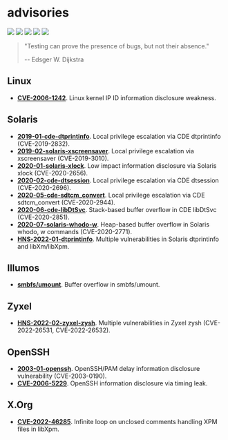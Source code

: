 # advisories
[![](https://img.shields.io/github/stars/0xdea/advisories.svg?color=yellow)](https://github.com/0xdea/advisories)
[![](https://img.shields.io/github/forks/0xdea/advisories.svg?color=green)](https://github.com/0xdea/advisories)
[![](https://img.shields.io/github/watchers/0xdea/advisories.svg?color=red)](https://github.com/0xdea/advisories)
[![](https://img.shields.io/badge/license-MIT%20License-red.svg?color=lightgray)](https://opensource.org/licenses/MIT) 
[![](https://img.shields.io/badge/twitter-%400xdea-blue.svg)](https://twitter.com/0xdea)

> "Testing can prove the presence of bugs, but not their absence." 
>
> -- Edsger W. Dijkstra

## Linux
* [**CVE-2006-1242**](https://www.securityfocus.com/archive/1/427622/100/0/threaded). Linux kernel IP ID information disclosure weakness.

## Solaris
* [**2019-01-cde-dtprintinfo**](https://github.com/0xdea/advisories/blob/master/2019-01-cde-dtprintinfo.txt). Local privilege escalation via CDE dtprintinfo (CVE-2019-2832).
* [**2019-02-solaris-xscreensaver**](https://github.com/0xdea/advisories/blob/master/2019-02-solaris-xscreensaver.txt). Local privilege escalation via xscreensaver (CVE-2019-3010).
* [**2020-01-solaris-xlock**](https://github.com/0xdea/advisories/blob/master/2020-01-solaris-xlock.txt). Low impact information disclosure via Solaris xlock (CVE-2020-2656).
* [**2020-02-cde-dtsession**](https://github.com/0xdea/advisories/blob/master/2020-02-cde-dtsession.txt). Local privilege escalation via CDE dtsession (CVE-2020-2696).
* [**2020-05-cde-sdtcm_convert**](https://github.com/0xdea/advisories/blob/master/2020-05-cde-sdtcm_convert.txt). Local privilege escalation via CDE sdtcm_convert (CVE-2020-2944).
* [**2020-06-cde-libDtSvc**](https://github.com/0xdea/advisories/blob/master/2020-06-cde-libDtSvc.txt). Stack-based buffer overflow in CDE libDtSvc (CVE-2020-2851).
* [**2020-07-solaris-whodo-w**](https://github.com/0xdea/advisories/blob/master/2020-07-solaris-whodo-w.txt). Heap-based buffer overflow in Solaris whodo, w commands (CVE-2020-2771).
* [**HNS-2022-01-dtprintinfo**](https://github.com/0xdea/advisories/blob/master/HNS-2022-01-dtprintinfo.txt). Multiple vulnerabilities in Solaris dtprintinfo and libXm/libXpm.

## Illumos
* [**smbfs/umount**](https://www.illumos.org/issues/11618). Buffer overflow in smbfs/umount.

## Zyxel
* [**HNS-2022-02-zyxel-zysh**](https://github.com/0xdea/advisories/blob/master/HNS-2022-02-zyxel-zysh.txt). Multiple vulnerabilities in Zyxel zysh (CVE-2022-26531, CVE-2022-26532).

## OpenSSH
* [**2003-01-openssh**](https://github.com/0xdea/advisories/blob/master/2003-01-openssh.txt). OpenSSH/PAM delay information disclosure vulnerability (CVE-2003-0190).
* [**CVE-2006-5229**](https://www.securityfocus.com/archive/1/448025/100/0/threaded). OpenSSH information disclosure via timing leak.

## X.Org
* [**CVE-2022-46285**](https://lists.x.org/archives/xorg-announce/2023-January/003312.html). Infinite loop on unclosed comments handling XPM files in libXpm.
